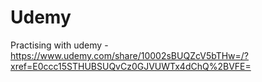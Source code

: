 # Udemy
Practising with udemy - https://www.udemy.com/share/10002sBUQZcV5bTHw=/?xref=E0ccc15STHUBSUQvCz0GJVUWTx4dChQ%2BVFE=
